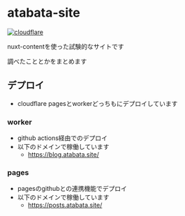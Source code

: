 # atabata-site
[![cloudflare](https://github.com/atsu0127/atabata-site/actions/workflows/cloudflare.yaml/badge.svg)](https://github.com/atsu0127/atabata-site/actions/workflows/cloudflare.yaml)

nuxt-contentを使った試験的なサイトです

調べたこととかをまとめます

## デプロイ
- cloudflare pagesとworkerどっちもにデプロイしています
### worker
- github actions経由でのデプロイ
- 以下のドメインで稼働しています
  - https://blog.atabata.site/

### pages
- pagesのgithubとの連携機能でデプロイ
- 以下のドメインで稼働しています
  - https://posts.atabata.site/
